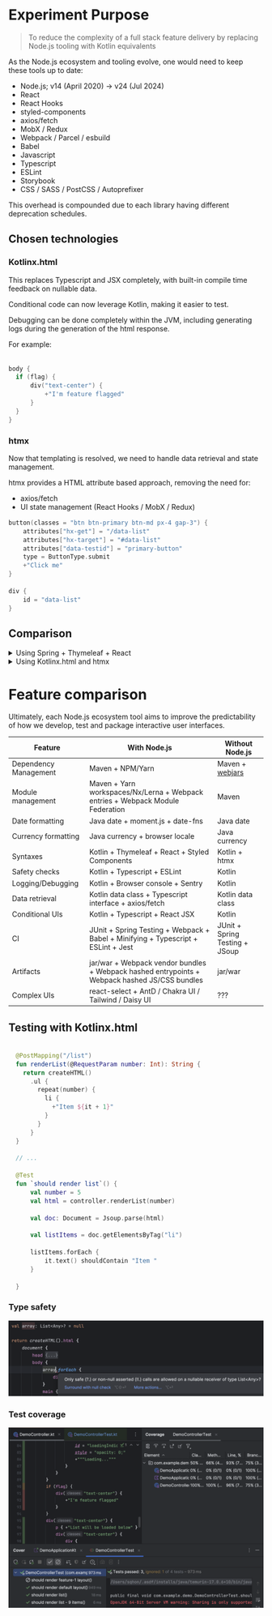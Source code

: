 # Experiment Purpose

> To reduce the complexity of a full stack feature delivery by replacing Node.js tooling with Kotlin equivalents

As the Node.js ecosystem and tooling evolve, one would need to keep these tools up to date:
- Node.js; v14 (April 2020) -> v24 (Jul 2024)
- React
- React Hooks
- styled-components
- axios/fetch
- MobX / Redux
- Webpack / Parcel / esbuild
- Babel
- Javascript 
- Typescript
- ESLint
- Storybook
- CSS / SASS / PostCSS / Autoprefixer

This overhead is compounded due to each library having different deprecation schedules.

## Chosen technologies

### Kotlinx.html

This replaces Typescript and JSX completely, with built-in compile time feedback on nullable data. 

Conditional code can now leverage Kotlin, making it easier to test.

Debugging can be done completely within the JVM, including generating logs during the generation of the html response.

For example:
```kotlin

body {
  if (flag) {
      div("text-center") {
          +"I'm feature flagged"
      }
  }
}
```

### htmx

Now that templating is resolved, we need to handle data retrieval and state management. 

htmx provides a HTML attribute based approach, removing the need for:
- axios/fetch
- UI state management (React Hooks / MobX / Redux)

```kotlin
button(classes = "btn btn-primary btn-md px-4 gap-3") { 
    attributes["hx-get"] = "/data-list"
    attributes["hx-target"] = "#data-list"
    attributes["data-testid"] = "primary-button"
    type = ButtonType.submit
    +"Click me"
}

div {
    id = "data-list"
}
```

## Comparison

<details>
<summary>Using Spring + Thymeleaf + React</summary>

1. Create Spring JPA Repo
1. Create Spring Service
1. Create Spring Controller
1. Create Kotlin data classes
1. Create JUnit tests
1. Create new Webpack entry
1. Create new API retrieval layer
1. Create Typescript data classes to match API response
1. Create UI state (MobX observers or Redux actions/dispatchers/reducers)
1. Create React component
1. Create Jest tests
1. Bundle TS and JS vendor files into minified vendor assets
1. Bundle TS and JS project files into minified project assets
1. Host JS and CSS either on a CDN or in a static folder 
1. Spring Thymeleaf generates HTML
1. Load React into DOM
1. Load project bundle into DOM
1. Initialise React application
1. Fetch data from API
1. Parse JSON into Javascript objects
1. React creates a virtual DOM and observes for stateful changes
1. React re-renders the relevant DOM elements

</details>

<details>
<summary>Using Kotlinx.html and htmx</summary>

1. Create Spring JPA Repo
1. Create Spring Service
1. Create Spring Controller
1. Create Kotlin data classes
1. Create Kotlinx.html template with htmx tags
1. Create JUnit tests
1. Spring Thymeleaf generates HTML
1. Load base styles into DOM
1. htmx re-renders the relevant DOM elements

</details>

# Feature comparison

Ultimately, each Node.js ecosystem tool aims to improve the predictability of how we develop, test and package interactive user interfaces.

Feature | With Node.js | Without Node.js
------|--------|--------
Dependency Management | Maven + NPM/Yarn | Maven + [webjars](https://www.webjars.org/)
Module management | Maven + Yarn workspaces/Nx/Lerna + Webpack entries + Webpack Module Federation | Maven
Date formatting | Java date + moment.js + date-fns | Java date
Currency formatting | Java currency + browser locale | Java currency
Syntaxes | Kotlin + Thymeleaf + React + Styled Components | Kotlin + htmx
Safety checks | Kotlin + Typescript + ESLint | Kotlin
Logging/Debugging | Kotlin + Browser console + Sentry  | Kotlin
Data retrieval | Kotlin data class + Typescript interface + axios/fetch | Kotlin data class
Conditional UIs | Kotlin + Typescript + React JSX | Kotlin
CI | JUnit + Spring Testing + Webpack + Babel + Minifying + Typescript + ESLint + Jest | JUnit + Spring Testing + JSoup
Artifacts | jar/war + Webpack vendor bundles + Webpack hashed entrypoints + Webpack hashed JS/CSS bundles | jar/war
Complex UIs | react-select + AntD / Chakra UI / Tailwind / Daisy UI | ???

## Testing with Kotlinx.html

```kotlin

  @PostMapping("/list")
  fun renderList(@RequestParam number: Int): String {
    return createHTML()
      .ul {
        repeat(number) {
          li {
            +"Item ${it + 1}"
          }
        }
      }
  }

  // ...

  @Test
  fun `should render list`() {
      val number = 5
      val html = controller.renderList(number)

      val doc: Document = Jsoup.parse(html)

      val listItems = doc.getElementsByTag("li")

      listItems.forEach {
          it.text() shouldContain "Item "
      }

  }

```

### Type safety

![](./docs/type_safety.png)

### Test coverage

![](./docs/coverage.png)
